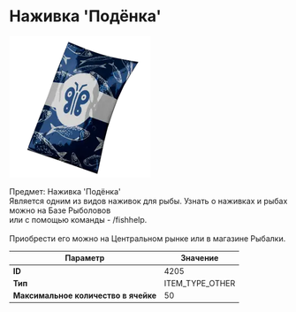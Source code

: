 # Наживка 'Подёнка'

![Item Image](../img/4205.webp?raw=true)

Предмет: Наживка 'Подёнка'<br>Является одним из видов наживок для рыбы. Узнать о наживках и рыбах можно на Базе Рыболовов<br>или с помощью команды - /fishhelp.<br><br>Приобрести его можно на Центральном рынке или в магазине Рыбалки.


| Параметр | Значение |
|----------|----------|
| **ID** | 4205 |
| **Тип** | ITEM_TYPE_OTHER |
| **Максимальное количество в ячейке** | 50 |

